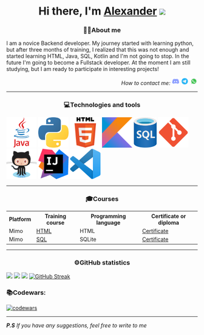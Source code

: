 <h1 align="center">Hi there, I'm <a href="/web/index.htm">Alexander</a> 
<img src="https://github.com/blackcater/blackcater/raw/main/images/Hi.gif" height="32"/></h1>
<h3 align="center"><span>👨‍💻</span>About me</h3>
<p>
I am a novice Backend developer. 
My journey started with learning python,
but after three months of training, 
I realized that this was not enough 
and started learning HTML, Java, SQL, Kotlin 
and I'm not going to stop. In the future 
I'm going to become a Fullstack developer.
At the moment I am still studying, 
but I am ready to participate in interesting 
projects!
</p>
<p align="right"><em>How to contact me: </em>
<a href="https://discordapp.com/users/847479130488569886/"><img width="20" height="20" src="pictures/discord.png"></a>
<a href="https://t.me/Fairen8"><img width="20" height="20" src="pictures/telegram.png"></a>
<a href="https://wa.me/qr/KU67JD4TMTNFA1"><img width="20" height="20" src="pictures/whatsapp.png"></a>
</p>
<hr>
<h3 align="center"><span>💻</span>Technologies and tools</h3>
<div>
<img title="Java" width="80" height="80" src="pictures/Java.png">
<img title="Python" width="80" height="80" src="pictures/Python.png">
<img title="HTML" width="80" height="80" src="pictures/HTML.png">
<img title="Kotlin" width="80" height="80" src="pictures/Kotlin.png">
<img title="SQLite" width="60" height="80" src="pictures/SQL.png">
<img title="Git" width="80" height="80" src="pictures/Git.png">
<img title="GitHub" width="80" height="80" src="pictures/GitHub.png">
<img title="InteliJ" width="80" height="80" src="pictures/InteliJ.png">
<img title="Visual Studio Code" width="80" height="80" src="pictures/Visual_Studio_Code.png">
</div>
<hr>
<h3 align="center"><span>🎓</span>Сourses</h3>
<table>
<tr><th>Platform</th><th>Training course</th><th>Programming language</th><th>Certificate or diploma</th></tr>
<tr><td>Mimo</td><td><a href="https://mimo.org/web/194/section/0">HTML</a></td><td>HTML</td><td><a href="https://disk.yandex.ru/i/gyYKdQh8GW0iUg">Certificate</a></td></tr>
<tr><td>Mimo</td><td><a href="https://mimo.org/web/50/section/32">SQL</a></td><td>SQLite</td><td><a href="https://disk.yandex.ru/i/Q9bQKsjdnMllzg">Certificate</a></td></tr>

</table>
<hr>

<h3 align="center"><span>⚙️</span>GitHub statistics</h3>

![](http://github-profile-summary-cards.vercel.app/api/cards/profile-details?username=Fairen8&theme=chartreuse_dark)
![](http://github-profile-summary-cards.vercel.app/api/cards/stats?username=Fairen8&theme=chartreuse_dark)
![](http://github-profile-summary-cards.vercel.app/api/cards/most-commit-language?username=Fairen8&theme=chartreuse_dark)
[![GitHub Streak](http://github-readme-streak-stats.herokuapp.com?user=Fairen8&theme=dark)](https://git.io/streak-stats)

<h3><span>📚</span>Codewars:</h3>

[![codewars](https://www.codewars.com/users/Fairen8/badges/large)](https://www.codewars.com/users/Fairen8)

<hr>
<p><em>
<strong>P.S</strong> If you have any suggestions, feel free to write to me
</em></p>

